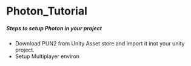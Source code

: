# Photon_Tutorial

##### Steps to setup Photon in your project
- Download PUN2 from Unity Asset store and import it inot your unity project.
- Setup Multiplayer environ
